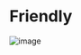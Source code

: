 # Friendly

![image](https://user-images.githubusercontent.com/51307355/89183628-2385f580-d5b5-11ea-83e9-482e1297ae9f.png)
